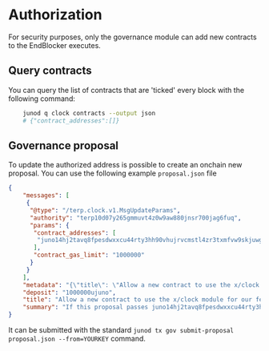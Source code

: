 # Authorization

For security purposes, only the governance module can add new contracts to the EndBlocker executes.

## Query contracts

You can query the list of contracts that are 'ticked' every block with the following command:

```bash
    junod q clock contracts --output json
    # {"contract_addresses":[]}
```

## Governance proposal

To update the authorized address is possible to create an onchain new proposal. You can use the following example `proposal.json` file

```json
{
    "messages": [
     {
      "@type": "/terp.clock.v1.MsgUpdateParams",
      "authority": "terp10d07y265gmmuvt4z0w9aw880jnsr700jag6fuq",
      "params": {
       "contract_addresses": [
        "juno14hj2tavq8fpesdwxxcu44rty3hh90vhujrvcmstl4zr3txmfvw9skjuwg8"
       ],
       "contract_gas_limit": "1000000"
      }
     }
    ],
    "metadata": "{\"title\": \"Allow a new contract to use the x/clock module for our features\", \"authors\": [\"Reece\"], \"summary\": \"If this proposal passes juno14hj2tavq8fpesdwxxcu44rty3hh90vhujrvcmstl4zr3txmfvw9skjuwg8 will be added to the authorized addresses of the clock module\", \"details\": \"If this proposal passes juno14hj2tavq8fpesdwxxcu44rty3hh90vhujrvcmstl4zr3txmfvw9skjuwg8 will be added to the authorized addresses of the clock module\", \"proposal_forum_url\": \"https://commonwealth.im/juno/discussion/9697-juno-protocol-level-defi-incentives\", \"vote_option_context\": \"yes\"}",
    "deposit": "1000000ujuno",
    "title": "Allow a new contract to use the x/clock module for our features",
    "summary": "If this proposal passes juno14hj2tavq8fpesdwxxcu44rty3hh90vhujrvcmstl4zr3txmfvw9skjuwg8 will be allowed to use the x/clock module to perform XYZ actions"
}
```

It can be submitted with the standard `junod tx gov submit-proposal proposal.json --from=YOURKEY` command.
